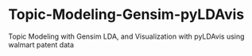 # Topic-Modeling-Gensim-pyLDAvis
Topic Modeling with Gensim LDA, and Visualization with pyLDAvis using walmart patent data
